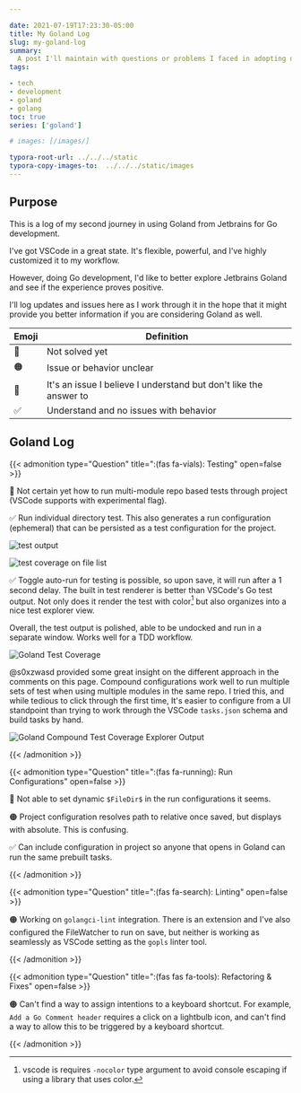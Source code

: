 ```yaml
---

date: 2021-07-19T17:23:30-05:00
title: My Goland Log
slug: my-goland-log
summary:
  A post I'll maintain with questions or problems I faced in adopting development in Goland
tags:

- tech
- development
- goland
- golang
toc: true
series: ['goland']

# images: [/images/]

typora-root-url: ../../../static
typora-copy-images-to:  ../../../static/images
---
```


## Purpose

This is a log of my second journey in using Goland from Jetbrains for Go development.

I've got VSCode in a great state.
It's flexible, powerful, and I've highly customized it to my workflow.

However, doing Go development, I'd like to better explore Jetbrains Goland and see if the experience proves positive.

I'll log updates and issues here as I work through it in the hope that it might provide you better information if you are considering Goland as well.

| Emoji | Definition                                                        |
| ----- | ----------------------------------------------------------------- |
| 🔴     | Not solved yet                                                    |
| 🟠     | Issue or behavior unclear                                         |
| 🚩     | It's an issue I believe I understand but don't like the answer to |
| ✅     | Understand and no issues with behavior                            |

## Goland Log

{{< admonition type="Question" title=":(fas fa-vials): Testing" open=false >}}

🔴 Not certain yet how to run multi-module repo based tests through project (VSCode supports with experimental flag).

✅ Run individual directory test.
This also generates a run configuration (ephemeral) that can be persisted as a test configuration for the project.

![test output](/images/2021-07-19-goland-test-coverage.png "Test output view is very polished")

![test coverage on file list](/images/2021-07-19-goland-test-coverage-explorer.png "Test Coverage on file list")

✅ Toggle auto-run for testing is possible, so upon save, it will run after a 1 second delay.
The built in test renderer is better than VSCode's Go test output.
Not only does it render the test with color[^vscode-go-testoutput] but also organizes into a nice test explorer view.

Overall, the test output is polished, able to be undocked and run in a separate window.
Works well for a TDD workflow.

![Goland Test Coverage](/images/2021-07-19-goland-test-coverage.png "test coverage")

@s0xzwasd provided some great insight on the different approach in the comments on this page.
Compound configurations work well to run multiple sets of test when using multiple modules in the same repo.
I tried this, and while tedious to click through the first time, It's easier to configure from a UI standpoint than trying to work through the VSCode `tasks.json` schema and build tasks by hand.

![Goland Compound Test Coverage Explorer Output](/images/2021-07-21-18.16.07-goland-run-all-tests.png "Compound test coverage")

{{< /admonition >}}

{{< admonition type="Question" title=":(fas fa-running): Run Configurations" open=false >}}

🔴 Not able to set dynamic `$FileDir$` in the run configurations it seems.

🟠 Project configuration resolves path to relative once saved, but displays with absolute.
This is confusing.

✅ Can include configuration in project so anyone that opens in Goland can run the same prebuilt tasks.

{{< /admonition >}}

{{< admonition type="Question" title=":(fas fa-search): Linting" open=false >}}

🟠 Working on `golangci-lint` integration.
There is an extension and I've also configured the FileWatcher to run on save, but neither is working as seamlessly as VSCode setting as the `gopls` linter tool.

{{< /admonition >}}

{{< admonition type="Question" title=":(fas fas fa-tools): Refactoring & Fixes" open=false >}}

🟠 Can't find a way to assign intentions to a keyboard shortcut.
For example, `Add a Go Comment header` requires a click on a lightbulb icon, and can't find a way to allow this to be triggered by a keyboard shortcut.

{{< /admonition >}}

[^vscode-go-testoutput]: vscode is requires `-nocolor` type argument to avoid console escaping if using a library that uses color.
